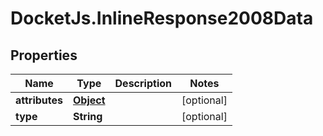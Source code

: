 # DocketJs.InlineResponse2008Data

## Properties

Name | Type | Description | Notes
------------ | ------------- | ------------- | -------------
**attributes** | [**Object**](.md) |  | [optional] 
**type** | **String** |  | [optional] 


